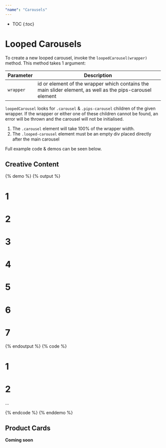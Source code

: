 ```yaml
---
"name": "Carousels"
---
```


* TOC
{:toc}

# Looped Carousels

To create a new looped carousel, invoke the `loopedCarousel(wrapper)` method. 
This method takes 1 argument:

| Parameter | Description  |
|---|---|
| `wrapper`  | id or element of the wrapper which contains the main slider element, as well as the pips-carousel element  |  

`loopedCarousel` looks for `.carousel` & `.pips-carousel` children of the given wrapper. If the wrapper or either one of these children cannot be found, an error will be thrown and the carousel will not be initialised.

1. The `.carousel` element will take 100% of the wrapper width.
2. The `.looped-carousel` element must be an empty div placed directly after the main carousel

Full example code & demos can be seen below.

## Creative Content

{% demo %}
{% output %}
<div class="demo-grid"  id="sliderTarget">
  <div class="carousel">
    <div class="banner banner-1">
      <div class="content">
        <h1>1</h1>
      </div>
    </div>
    <div class="banner banner-2">
      <div class="content">
        <h1>2</h1>
      </div>
    </div>
    <div class="banner banner-3">
      <div class="content">
        <h1>3</h1>
      </div>
    </div>
    <div class="banner banner-4">
      <div class="content">
        <h1>4</h1>
      </div>
    </div>
    <div class="banner banner-5">
      <div class="content">
        <h1>5</h1>
      </div>
    </div>
    <div class="banner banner-6">
      <div class="content">
        <h1>6</h1>
      </div>
    </div>
    <div class="banner banner-7">
      <div class="content">
        <h1>7</h1>
      </div>
    </div>
  </div>
  <div class="pips-carousel"></div>
</div>  
{% endoutput %}
{% code %}
<style>
  .wrapper {
    width: 100%;
  }
</style>

<div class="wrapper" id="sliderTarget" >
  <div class="carousel">
      <div class="banner banner-1">
        <div class="content">
          <h1>1</h1>
        </div>
      </div>
      <div class="banner banner-2">
        <div class="content">
          <h1>2</h1>
        </div>
      </div>
      ...
  </div>
  <div class="pips-carousel"></div>
</div>

<script>
  var carousel = new loopedCarousel('sliderTarget');
</script>
{% endcode %}
{% enddemo %}

## Product Cards

**Coming soon**

